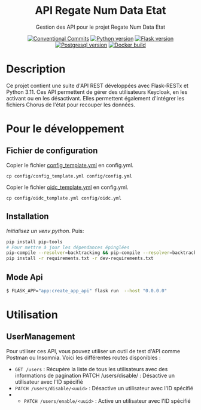 <h1 align="center" style="border-bottom: none">
    <div>
        API Regate Num Data Etat
    </div>
</h1>

<p align="center">
    Gestion des API pour le projet Regate Num Data Etat<br/>
</p>

<div align="center">
 
[![Conventional Commits](https://img.shields.io/badge/Conventional%20Commits-1.0.0-green.svg)](https://conventionalcommits.org)
[![Python version](https://img.shields.io/badge/python-3.11.0-blue)](https://www.python.org/downloads/release/python-3110/)
[![Flask version](https://img.shields.io/badge/Flask-2.1.3-blue)](https://flask.palletsprojects.com/en/2.1.x/)
[![Postgresql version](https://img.shields.io/badge/Postgresql-informational)](https://www.postgresql.org/)
[![Docker build](https://img.shields.io/badge/docker-automated-informational)](https://docs.docker.com/compose/)

</div>


# Description

Ce projet contient une suite d'API REST développées avec Flask-RESTx et Python 3.11. 
Ces API permettent de gérer des utilisateurs Keycloak, en les activant ou en les désactivant. 
Elles permettent également d'intégrer les fichiers Chorus de l'état pour recouper les données.

# Pour le développement

## Fichier de configuration

Copier le fichier [config_template.yml](./config/config_template.yml) en config.yml.
```
cp config/config_template.yml config/config.yml
```

Copier le fichier [oidc_template.yml](./config/oidc_template.yml) en config.yml.
```
cp config/oidc_template.yml config/oidc.yml
```

## Installation

*Initialisez un venv python*. Puis:

```bash
pip install pip-tools
# Pour mettre à jour les dépendances épinglées
pip-compile --resolver=backtracking && pip-compile --resolver=backtracking dev-requirements.in
pip install -r requirements.txt -r dev-requirements.txt
```

## Mode Api

```bash
$ FLASK_APP="app:create_app_api" flask run  --host "0.0.0.0"
```

# Utilisation

## UserManagement

Pour utiliser ces API, vous pouvez utiliser un outil de test d'API comme Postman ou Insomnia. Voici les différentes routes disponibles :

* `GET /users` : Récupère la liste de tous les utilisateurs avec des informations de pagination
PATCH /users/disable/<uuid> : Désactive un utilisateur avec l'ID spécifié
* `PATCH /users/disable/<uuid>` : Désactive un utilisateur avec l'ID spécifié
* * `PATCH /users/enable/<uuid>` : Active un utilisateur avec l'ID spécifié

